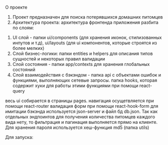 О проекте

1. Проект предназначен для поиска потерявшихся домашних питомцев
2. Архитектура проекта: архитектура фронтенда приложения разбита по слоям:
1) UI слой - папки ui/components (для хранения иконок, стилизованных инпутов и т.д), 
ui/layouts (для ui компонентов, которые строятся из более мелких)
2) Слой бизнес-логики: папки entities и helpers для описания типов сущностей и некоторых правил валидации
3) Слой состояния - папки app/contexts для хранения глобальных состояний
4) Слой взаимодействия с бэкэндом - папка api с объектами ошибок и функциями, выполняющих сетевые запросы.
папка hooks, которая содержит хуки для работы этими функциями при помощи react-query

весь ui собирается в страницы pages.
навигация осущетвляется при помощи react-router
валидация форм при помощи react-hook-form
для имитации бэкэнда используется json-server и файл бд db.json.
Так как отдельных эндпоинтов для получения количества питомцев каждого вида нету, то фильтрация и пагинация выполняется прямо на клиенте.
Для хранения пароля используется хеш-функция md5 (папка utils)


Для запуска: